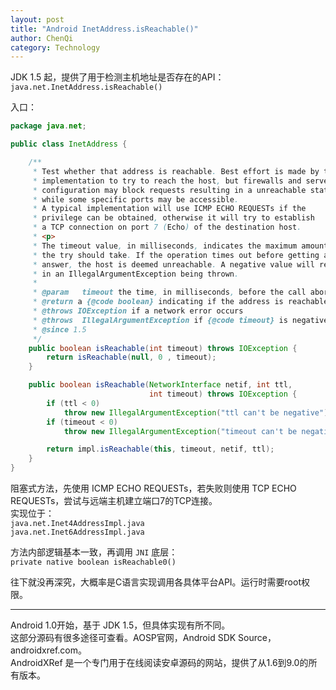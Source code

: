 ```yaml
---
layout: post
title: "Android InetAddress.isReachable()"
author: ChenQi
category: Technology
---
```


JDK 1.5 起，提供了用于检测主机地址是否存在的API：  
`java.net.InetAddress.isReachable()`

入口：

```java
package java.net;

public class InetAddress {

    /**
     * Test whether that address is reachable. Best effort is made by the
     * implementation to try to reach the host, but firewalls and server
     * configuration may block requests resulting in a unreachable status
     * while some specific ports may be accessible.
     * A typical implementation will use ICMP ECHO REQUESTs if the
     * privilege can be obtained, otherwise it will try to establish
     * a TCP connection on port 7 (Echo) of the destination host.
     * <p>
     * The timeout value, in milliseconds, indicates the maximum amount of time
     * the try should take. If the operation times out before getting an
     * answer, the host is deemed unreachable. A negative value will result
     * in an IllegalArgumentException being thrown.
     *
     * @param   timeout the time, in milliseconds, before the call aborts
     * @return a {@code boolean} indicating if the address is reachable.
     * @throws IOException if a network error occurs
     * @throws  IllegalArgumentException if {@code timeout} is negative.
     * @since 1.5
     */
    public boolean isReachable(int timeout) throws IOException {
        return isReachable(null, 0 , timeout);
    }

    public boolean isReachable(NetworkInterface netif, int ttl,
                               int timeout) throws IOException {
        if (ttl < 0)
            throw new IllegalArgumentException("ttl can't be negative");
        if (timeout < 0)
            throw new IllegalArgumentException("timeout can't be negative");

        return impl.isReachable(this, timeout, netif, ttl);
    }
}
```

阻塞式方法，先使用 ICMP ECHO REQUESTs，若失败则使用 TCP ECHO REQUESTs，尝试与远端主机建立端口7的TCP连接。  
实现位于：  
`java.net.Inet4AddressImpl.java`  
`java.net.Inet6AddressImpl.java`  

方法内部逻辑基本一致，再调用 `JNI` 底层：  
`private native boolean isReachable0()`  

往下就没再深究，大概率是C语言实现调用各具体平台API。运行时需要root权限。

--------
Android 1.0开始，基于 JDK 1.5，但具体实现有所不同。  
这部分源码有很多途径可查看。AOSP官网，Android SDK Source，androidxref.com。  
AndroidXRef 是一个专门用于在线阅读安卓源码的网站，提供了从1.6到9.0的所有版本。  
